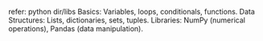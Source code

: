 refer: python dir/libs
    Basics: Variables, loops, conditionals, functions.
    Data Structures: Lists, dictionaries, sets, tuples.
    Libraries: NumPy (numerical operations), Pandas (data manipulation).
